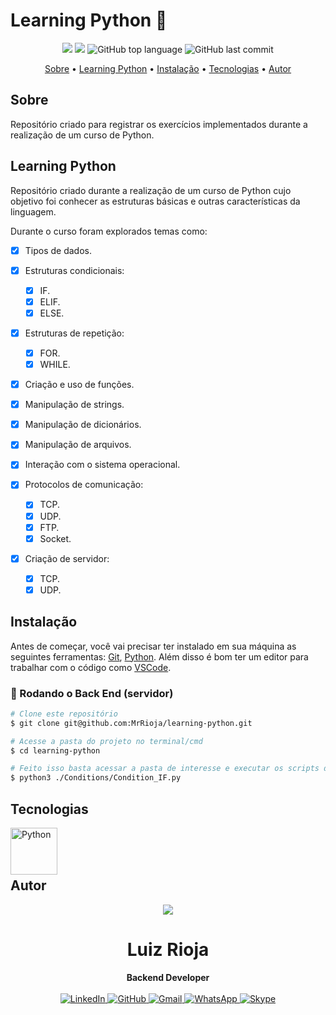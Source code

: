 # Learning Python 🐍

<p align="center">
  <img src="https://img.shields.io/static/v1?label=learning&message=python&color=blueviolet&style=for-the-badge"/>
  <img src="https://img.shields.io/github/license/MrRioja/learning-python?color=blueviolet&logo=License&style=for-the-badge"/>
  <img alt="GitHub top language" src="https://img.shields.io/github/languages/top/MrRioja/learning-python?color=blueviolet&logo=python&logoColor=white&style=for-the-badge">
  <img alt="GitHub last commit" src="https://img.shields.io/github/last-commit/MrRioja/learning-python?color=blueviolet&style=for-the-badge">
</p>

<p align="center">
  <a href="#sobre">Sobre</a> •
  <a href="#learning-python">Learning Python</a> •
  <a href="#instalação">Instalação</a> •
  <a href="#tecnologias">Tecnologias</a> •
  <a href="#autor">Autor</a>  
</p>

## Sobre

Repositório criado para registrar os exercícios implementados durante a realização de um curso de Python.

## Learning Python

Repositório criado durante a realização de um curso de Python cujo objetivo foi conhecer as estruturas básicas e outras características da linguagem.

Durante o curso foram explorados temas como:

- [x] Tipos de dados.

- [x] Estruturas condicionais:

  - [x] IF.
  - [x] ELIF.
  - [x] ELSE.

- [x] Estruturas de repetição:

  - [x] FOR.
  - [x] WHILE.

- [x] Criação e uso de funções.

- [x] Manipulação de strings.

- [x] Manipulação de dicionários.

- [x] Manipulação de arquivos.

- [x] Interação com o sistema operacional.

- [x] Protocolos de comunicação:

  - [x] TCP.
  - [x] UDP.
  - [x] FTP.
  - [x] Socket.

- [x] Criação de servidor:
  - [x] TCP.
  - [x] UDP.

## Instalação

Antes de começar, você vai precisar ter instalado em sua máquina as seguintes ferramentas:
[Git](https://git-scm.com), [Python](https://www.python.org/). Além disso é bom ter um editor para trabalhar com o código como [VSCode](https://code.visualstudio.com/).

### 🎲 Rodando o Back End (servidor)

```bash
# Clone este repositório
$ git clone git@github.com:MrRioja/learning-python.git

# Acesse a pasta do projeto no terminal/cmd
$ cd learning-python

# Feito isso basta acessar a pasta de interesse e executar os scripts desejados, como exemplificado abaixo
$ python3 ./Conditions/Condition_IF.py
```

## Tecnologias

<img align="left" src="https://logos-world.net/wp-content/uploads/2021/10/Python-Logo.png" alt="Python" height="75" />

<br><br><br>

## Autor

<div align="center">
<img src="https://images.weserv.nl/?url=avatars.githubusercontent.com/u/55336456?v=4&h=100&w=100&fit=cover&mask=circle&maxage=7d" />
<h1>Luiz Rioja</h1>
<strong>Backend Developer</strong>
<br/>
<br/>

<a href="https://linkedin.com/in/luizrioja" target="_blank">
<img alt="LinkedIn" src="https://img.shields.io/badge/linkedin-%230077B5.svg?style=for-the-badge&logo=linkedin&logoColor=white"/>
</a>

<a href="https://github.com/mrrioja" target="_blank">
<img alt="GitHub" src="https://img.shields.io/badge/github-%23121011.svg?style=for-the-badge&logo=github&logoColor=white"/>
</a>

<a href="mailto:lulyrioja@gmail.com?subject=Fala%20Dev" target="_blank">
<img alt="Gmail" src="https://img.shields.io/badge/Gmail-D14836?style=for-the-badge&logo=gmail&logoColor=white" />
</a>

<a href="https://api.whatsapp.com/send?phone=5511933572652" target="_blank">
<img alt="WhatsApp" src="https://img.shields.io/badge/WhatsApp-25D366?style=for-the-badge&logo=whatsapp&logoColor=white"/>
</a>

<a href="https://join.skype.com/invite/tvBbOq03j5Uu" target="_blank">
<img alt="Skype" src="https://img.shields.io/badge/SKYPE-%2300AFF0.svg?style=for-the-badge&logo=Skype&logoColor=white"/>
</a>

<br/>
<br/>
</div>
